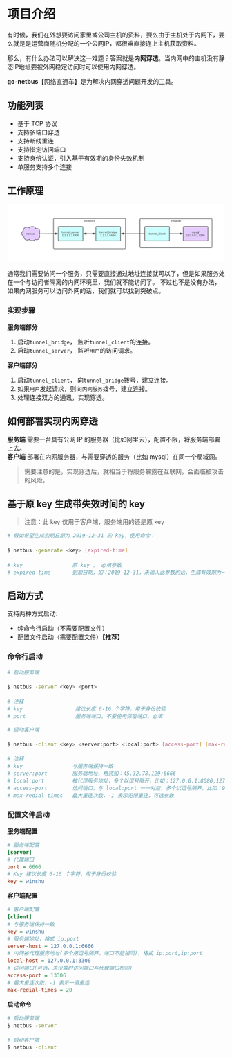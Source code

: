 # 项目介绍

有时候，我们在外想要访问家里或公司主机的资料，要么由于主机处于内网下，要么就是是运营商随机分配的一个公网IP，都很难直接连上主机获取资料。

那么，有什么办法可以解决这一难题？答案就是**内网穿透**。当内网中的主机没有静态IP地址要被外网稳定访问时可以使用内网穿透。

**go-netbus**【网络直通车】是为解决内网穿透问题开发的工具。

## 功能列表

- 基于 TCP 协议
- 支持多端口穿透
- 支持断线重连
- 支持指定访问端口
- 支持身份认证，引入基于有效期的身份失效机制
- 单服务支持多个连接

## 工作原理

![netbus_architecture](doc/netbus_architecture.png)

通常我们需要访问一个服务，只需要直接通过地址连接就可以了，但是如果服务处在一个与访问者隔离的内网环境里，我们就不能访问了。
不过也不是没有办法，如果内网服务可以访问外网的话，我们就可以找到突破点。

### 实现步骤

**服务端部分**
1. 启动`tunnel_bridge`， 监听`tunnel_client`的连接。
2. 启动`tunnel_server`， 监听`用户`的访问请求。

**客户端部分**
1. 启动`tunnel_client`， 向`tunnel_bridge`拨号，建立连接。
2. 如果`用户`发起请求，则向`内网服务`拨号，建立连接。
3. 处理连接双方的通讯，实现穿透。

## 如何部署实现内网穿透

**服务端** 需要一台具有公网 IP 的服务器（比如阿里云），配置不限，将服务端部署上去。  
**客户端** 部署在内网服务器，与需要穿透的服务（比如 mysql）在同一个局域网。

> 需要注意的是，实现穿透后，就相当于将服务暴露在互联网，会面临被攻击的风险。

## 基于原 key 生成带失效时间的 key

> 注意：此 key 仅用于客户端，服务端用的还是原 key

```bash
# 假如希望生成到期日期为 2019-12-31 的 key，使用命令：

$ netbus -generate <key> [expired-time]

# key                原 key ， 必填参数
# expired-time       到期日期，如：2019-12-31，未输入此参数的话，生成有效期为一个月的 key

```

## 启动方式

支持两种方式启动:

- 纯命令行启动（不需要配置文件）
- 配置文件启动（需要配置文件）**【推荐】**

### 命令行启动

```bash
# 启动服务端

$ netbus -server <key> <port>

# 注释
# key                 建议长度 6-16 个字符，用于身份校验
# port                服务端端口，不要使用保留端口，必填

```

```bash
# 启动客户端

$ netbus -client <key> <server:port> <local:port> [access-port] [max-redial-times]

# 注释
# key                与服务端保持一致
# server:port        服务端地址，格式如：45.32.78.129:6666
# local:port         被代理服务地址，多个以逗号隔开，比如：127.0.0.1:8080,127.0.0.1:9200
# access-port        访问端口，与 local:port 一一对应，多个以逗号隔开，比如：9090,10200， 可选，若未填访问端口保持与 local:port 一致
# max-redial-times   最大重连次数，-1 表示无限重连，可选参数
```

### 配置文件启动

**服务端配置**
```ini
# 服务端配置
[server]
# 代理端口
port = 6666
# Key 建议长度 6-16 个字符，用于身份校验
key = winshu
```

**客户端配置**
```ini
# 客户端配置
[client]
# 与服务端保持一致
key = winshu
# 服务端地址，格式 ip:port
server-host = 127.0.0.1:6666
# 内网被代理服务地址(多个用逗号隔开，端口不能相同)，格式 ip:port,ip:port
local-host = 127.0.0.1:3306
# 访问端口(可选，未设置时访问端口与代理端口相同)
access-port = 13306
# 最大重连次数，-1 表示一直重连
max-redial-times = 20
```

**启动命令**
```bash
# 启动服务端
$ netbus -server

# 启动客户端
$ netbus -client
```